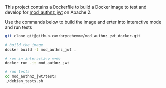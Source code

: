This project contains a Dockerfile to build a Docker image to test and develop for [mod_authnz_jwt](https://github.com/AnthonyDeroche/mod_authnz_jwt) on Apache 2.

Use the commands below to build the image and enter into interactive mode and run tests

```bash
git clone git@github.com:brycehemme/mod_authnz_jwt_docker.git

# build the image
docker build -t mod_authnz_jwt .

# run in interactive mode
docker run -it mod_authnz_jwt

# run tests
cd mod_authnz_jwt/tests
./debian_tests.sh
```
